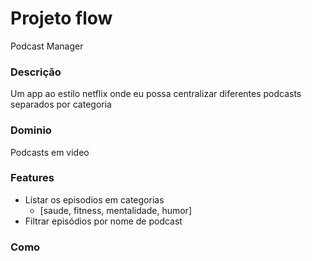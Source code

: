 # Projeto flow
Podcast Manager

### Descrição
Um app ao estilo netflix onde eu possa centralizar diferentes podcasts separados por categoria

### Dominio
Podcasts em video

### Features 
- Listar os episodios em categorias
    - [saude, fitness, mentalidade, humor]
- Filtrar episódios por nome de podcast

### Como
